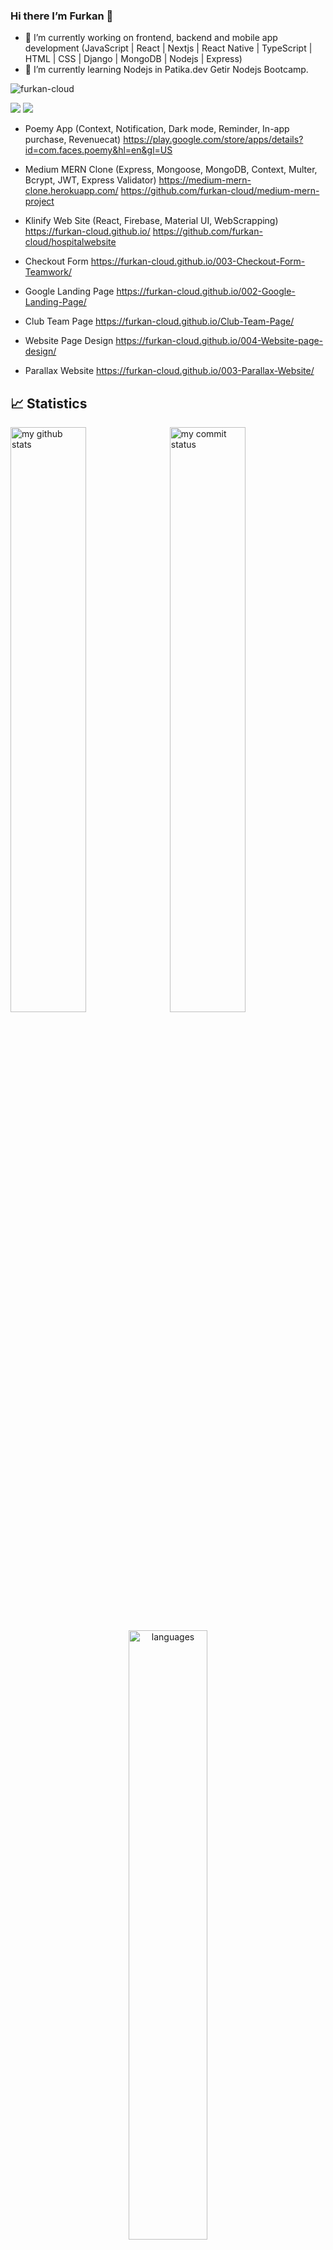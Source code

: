 ### Hi there I’m Furkan 👋 
- 🔭 I’m currently working on frontend, backend and mobile app development (JavaScript | React | Nextjs | React Native | TypeScript | HTML | CSS | Django | MongoDB | Nodejs | Express)
- 🌱 I’m currently learning Nodejs in Patika.dev Getir Nodejs Bootcamp.
<p align="left"> <img src="https://komarev.com/ghpvc/?username=furkan-cloud" alt="furkan-cloud" /> </p>

[![](https://img.shields.io/badge/linkedin-%230077B5.svg?&style=for-the-badge&logo=linkedin&logoColor=white)](https://www.linkedin.com/in/furkan-t%C3%BCrko%C4%9Flu-963686195/)
[![](https://img.shields.io/badge/medium-%2312100E.svg?&style=for-the-badge&logo=medium&logoColor=white)](https://medium.com/@firstinfirstout2020)

- Poemy App (Context, Notification, Dark mode, Reminder, In-app purchase, Revenuecat)
https://play.google.com/store/apps/details?id=com.faces.poemy&hl=en&gl=US

- Medium MERN Clone (Express, Mongoose, MongoDB, Context, Multer, Bcrypt, JWT, Express Validator)
https://medium-mern-clone.herokuapp.com/
https://github.com/furkan-cloud/medium-mern-project

- Klinify Web Site (React, Firebase, Material UI, WebScrapping)
https://furkan-cloud.github.io/
https://github.com/furkan-cloud/hospitalwebsite

- Checkout Form
https://furkan-cloud.github.io/003-Checkout-Form-Teamwork/

- Google Landing Page
https://furkan-cloud.github.io/002-Google-Landing-Page/

- Club Team Page
https://furkan-cloud.github.io/Club-Team-Page/

- Website Page Design
https://furkan-cloud.github.io/004-Website-page-design/

- Parallax Website
https://furkan-cloud.github.io/003-Parallax-Website/



## 📈 Statistics
<p align="left">
<img src="https://github-readme-stats.vercel.app/api?username=furkan-cloud&theme=tokyonight&show_icons=true" alt="my github stats" width="49%"/>&nbsp;
<img src="https://github-readme-streak-stats.herokuapp.com/?user=furkan-cloud&theme=tokyonight&show_icons=true" alt="my commit status" width="49%" /> </p>
<p align="center"> <img src="https://github-readme-stats.vercel.app/api/top-langs/?username=furkan-cloud&theme=tokyonight&layout=compact" alt="languages" width="50%" > </p>

<!--
**furkan-cloud/furkan-cloud** is a ✨ _special_ ✨ repository because its `README.md` (this file) appears on your GitHub profile.

Here are some ideas to get you started:

[![](https://img.shields.io/badge/google%20play-%2300c853.svg?&style=for-the-badge&logo=google%20play&logoColor=white)](https://play.google.com/store/apps/dev?id=5063465632723503345)

- 🌱 I’m currently learning ...
- 👯 I’m looking to collaborate on ...
- 🤔 I’m looking for help with ...
- 💬 Ask me about ...
- 📫 How to reach me: ...
- 😄 Pronouns: ...
- ⚡ Fun fact: ...
-->
